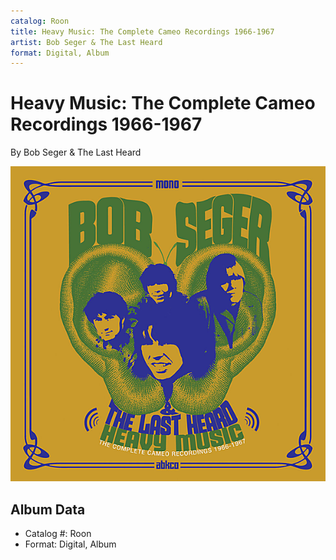```yaml
---
catalog: Roon
title: Heavy Music: The Complete Cameo Recordings 1966-1967
artist: Bob Seger & The Last Heard
format: Digital, Album
---
```


# Heavy Music: The Complete Cameo Recordings 1966-1967

By Bob Seger & The Last Heard

![](../../assets/albumcovers/Bob_Seger_and_The_Last_Heard-Heavy_Music-_The_Complete_Cameo_Recordings_1966-1967.png)

## Album Data

- Catalog #: Roon
- Format: Digital, Album

